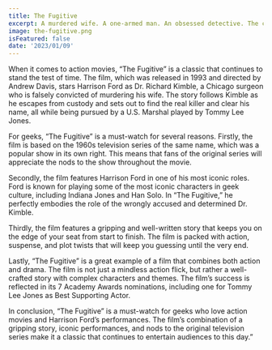```yaml
---
title: The Fugitive
excerpt: A murdered wife. A one-armed man. An obsessed detective. The chase begins.
image: the-fugitive.png
isFeatured: false
date: '2023/01/09'
---
```


When it comes to action movies, “The Fugitive” is a classic that continues to stand the test of time. The film, which was released in 1993 and directed by Andrew Davis, stars Harrison Ford as Dr. Richard Kimble, a Chicago surgeon who is falsely convicted of murdering his wife. The story follows Kimble as he escapes from custody and sets out to find the real killer and clear his name, all while being pursued by a U.S. Marshal played by Tommy Lee Jones.

For geeks, “The Fugitive” is a must-watch for several reasons. Firstly, the film is based on the 1960s television series of the same name, which was a popular show in its own right. This means that fans of the original series will appreciate the nods to the show throughout the movie.

Secondly, the film features Harrison Ford in one of his most iconic roles. Ford is known for playing some of the most iconic characters in geek culture, including Indiana Jones and Han Solo. In “The Fugitive,” he perfectly embodies the role of the wrongly accused and determined Dr. Kimble.

Thirdly, the film features a gripping and well-written story that keeps you on the edge of your seat from start to finish. The film is packed with action, suspense, and plot twists that will keep you guessing until the very end.

Lastly, “The Fugitive” is a great example of a film that combines both action and drama. The film is not just a mindless action flick, but rather a well-crafted story with complex characters and themes. The film’s success is reflected in its 7 Academy Awards nominations, including one for Tommy Lee Jones as Best Supporting Actor.

In conclusion, “The Fugitive” is a must-watch for geeks who love action movies and Harrison Ford’s performances. The film’s combination of a gripping story, iconic performances, and nods to the original television series make it a classic that continues to entertain audiences to this day.”
